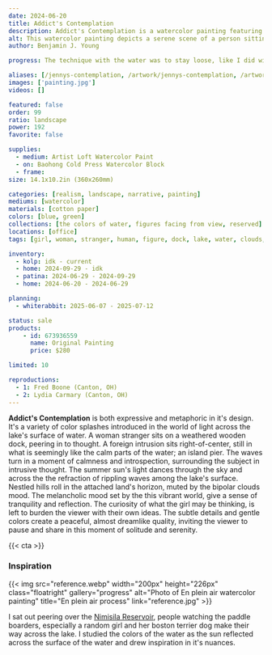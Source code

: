 ```yaml
---
date: 2024-06-20
title: Addict's Contemplation
description: Addict's Contemplation is a watercolor painting featuring a girl in contemplation, sitting on a dock, across a lake refracting the colors of a summer sun and sky.
alt: This watercolor painting depicts a serene scene of a person sitting alone on the edge of a wooden dock, gazing out over a calm, expansive body of water with gentle ripples, under a cloudy sky and distant green hills.
author: Benjamin J. Young

progress: The technique with the water was to stay loose, like I did with Sailing Away Schoon. Borrowing a lot of my usage of colors and values from Escape, but trying to improve on it after learning my realism technique in Oil Painting. I used almost entirely watercolor paint, but did incorporated blots of white gouache to give parts of the clouds it's texture. As well as the signature incorporated a mixture of white gouache and blue watercolor mixed together, to set someone contrast but subtle in the lower right corner in the depths of the dark water.

aliases: [/jennys-contemplation, /artwork/jennys-contemplation, /artwork/jenis-contemplation, /artwork/just-another-addict, /artwork/adicts-contemplation, /addicts-contemplation]
images: ['painting.jpg']
videos: []

featured: false
order: 99
ratio: landscape
power: 192
favorite: false

supplies:
  - medium: Artist Loft Watercolor Paint
  - on: Baohong Cold Press Watercolor Block
  - frame: 
size: 14.1x10.2in (360x260mm)

categories: [realism, landscape, narrative, painting]
mediums: [watercolor]
materials: [cotton paper]
colors: [blue, green]
collections: [the colors of water, figures facing from view, reserved]
locations: [office]
tags: [girl, woman, stranger, human, figure, dock, lake, water, clouds, sky, melancholy, hills, waves, reflection, tranquility, thinking, calm, introspection, solitude, summer, cool, number twenty two]

inventory:
  - kolp: idk - current
  - home: 2024-09-29 - idk
  - patina: 2024-06-29 - 2024-09-29
  - home: 2024-06-20 - 2024-06-29

planning:
  - whiterabbit: 2025-06-07 - 2025-07-12

status: sale
products:
    - id: 673936559
      name: Original Painting
      price: $280

limited: 10

reproductions:
  - 1: Fred Boone (Canton, OH)
  - 2: Lydia Carmary (Canton, OH)
---
```


**Addict's Contemplation** is both expressive and metaphoric in it's design. It's a variety of color splashes introduced in the world of light across the lake's surface of water. A woman stranger sits on a weathered wooden dock, peering in to thought. A foreign intrusion sits right-of-center, still in what is seemingly like the calm parts of the water; an island pier. The waves turn in a moment of calmness and introspection, surrounding the subject in intrusive thought. The summer sun's light dances through the sky and across the the refraction of rippling waves among the lake's surface. Nestled hills roll in the attached land's horizon, muted by the bipolar clouds mood. The melancholic mood set by the this vibrant world, give a sense of tranquility and reflection. The curiosity of what the girl may be thinking, is left to burden the viewer with their own ideas. The subtle details and gentle colors create a peaceful, almost dreamlike quality, inviting the viewer to pause and share in this moment of solitude and serenity.

<!--more-->

{{< cta >}}

### Inspiration ###

{{< img src="reference.webp" width="200px" height="226px" class="floatright" gallery="progress" alt="Photo of En plein air watercolor painting" title="En plein air process" link="reference.jpg" >}}

I sat out peering over the [Nimisila Reservoir](https://www.summitmetroparks.org/nimisila-reservoir-metro-park.aspx), people watching the paddle boarders, especially a random girl and her boston terrier dog make their way across the lake. I studied the colors of the water as the sun reflected across the surface of the water and drew inspiration in it's nuances.